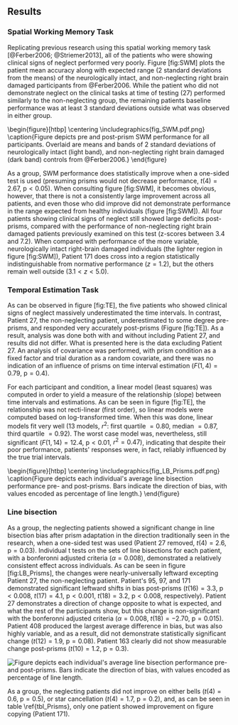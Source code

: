 Results
-------

### Spatial Working Memory Task

Replicating previous research using this spatial working memory
task [@Ferber2006; @Striemer2013], all of the patients who were
showing clinical signs of neglect performed very poorly.  Figure
[fig:SWM] plots the patient mean accuracy along with expected
range (2 standard deviations from the means) of the neurologically
intact, and non-neglecting right brain damaged participants from
@Ferber2006. While the patient who did not demonstrate neglect on
the clinical tasks at time of testing (27) performed similarly to
the non-neglecting group, the remaining patients baseline
performance was at least 3 standard deviations outside what was
observed in either group.

\begin{figure}[htbp]
\centering
\includegraphics{fig_SWM.pdf.png}
\caption{Figure depicts pre and post-prism SWM performance for all
participants. Overlaid are means and bands of 2 standard deviations of
neurologically intact (light band), and non-neglecting right brain
damaged (dark band) controls from @Ferber2006.}
\end{figure}



As a group, SWM performance does statistically improve when a
one-sided test is used (presuming prisms would not decrease
performance, $t(4)=2.67$, $\text{p} < 0.05$). When consulting
figure [fig:SWM], it becomes obvious, however, that there is not a
consistently large improvement across all patients, and even those
who did improve did not demonstrate performance in the range
expected from healthy individuals (figure [fig:SWM]). All four
patients showing clinical signs of neglect still showed large
deficits post-prisms, compared with the performance of
non-neglecting right brain damaged patients previously examined on
this test (z-scores between 3.4 and 7.2). When compared with
performance of the more variable, neurologically intact
right-brain damaged individuals (the lighter region in figure
[fig:SWM]), Patient 171 does cross into a region statistically
indistinguishable from normative performance ($z=1.2$), but the
others remain well outside ($3.1 < z < 5.0$).

### Temporal Estimation Task 

As can be observed in figure [fig:TE], the five patients who
showed clinical signs of neglect massively underestimated the time
intervals. In contrast, Patient 27, the non-neglecting patient,
underestimated to some degree pre-prisms, and responded very
accurately post-prisms (Figure [fig:TE]). As a result, analysis
was done both with and without including Patient 27, and results
did not differ.  What is presented here is the data excluding
Patient 27.  An analysis of covariance was performed, with prism
condition as a fixed factor and trial duration as a random
covariate, and there was no indication of an influence of prisms
on time interval estimation ($F(1,4)= 0.79$, $\text{p}=0.4$). 

For each participant and condition, a linear model (least squares)
was computed in order to yield a measure of the relationship
(slope) between time intervals and estimations. As can be seen in
figure [fig:TE], the relationship was not recti-linear (first
order), so linear models were computed based on log-transformed
time. When this was done, linear models fit very well (13 models,
$r^2$: first quartile $=0.80$, median $=0.87$, third quartile $=0.92$).
The worst case model was, nevertheless, still significant
($F(1,14)=12.4$, $\text{p}< 0.01$, $r^2=0.47$), indicating that
despite their poor performance, patients' responses were, in fact,
reliably influenced by the true trial intervals.


\begin{figure}[htbp]
\centering
\includegraphics{fig_LB_Prisms.pdf.png}
\caption{Figure depicts each individual's average line bisection
performance pre- and post-prisms. Bars indicate the direction of bias,
with values encoded as percentage of line length.}
\end{figure}

### Line bisection

As a group, the neglecting patients showed a significant change in
line bisection bias after prism adaptation in the direction
traditionally seen in the research, when a one-sided test was used
(Patient 27 removed, $t(4)=2.6$, $\text{p} = 0.03$).  Individual t
tests on the sets of line bisections for each patient, with a bonferonni
adjusted criteria ($\alpha = 0.008$), demonstrated
a relatively consistent effect across individuals. As can be seen
in figure [fig:LB_Prisms], the changes were nearly-universally
leftward excepting Patient 27, the non-neglecting patient.
Patient's 95, 97, and 171 demonstrated significant leftward shifts
in bias post-prisms 
($t(16)=3.3$, $\text{p} < 0.008$, 
$t(17)=4.1$, $\text{p} < 0.001$, 
$t(18)=3.2$, $\text{p} < 0.008$, respectively).  Patient 27
demonstrates a direction of change opposite to what is expected,
and what the rest of the participants show, but this change is
non-significant with the bonferonni adjusted criteria ($\alpha =
0.008$, $t(18)=-2.70$, $\text{p} = 0.015$).  Patient 408 produced
the largest average difference in bias, but was also highly
variable, and as a result, did not demonstrate statistically
significant change ($t(12)=1.9$, $\text{p} = 0.08$).  Patient 163
clearly did not show measurable change post-prisms ($t(10)=1.2$,
$\text{p} = 0.3$). 


![Figure depicts each individual's average line bisection
performance pre- and post-prisms. Bars indicate the direction of
bias, with values encoded as percentage of line
length.](fig_LB_Prisms.pdf.png) 


As a group, the neglecting patients did not improve on either
bells ($t(4)=0.6$, $\text{p}=0.5$), or star cancellation
($t(4)=1.7$, $\text{p}=0.2$), and, as can be seen in table
\ref{tbl_Prisms}, only one patient showed improvement on figure
copying (Patient 171).
